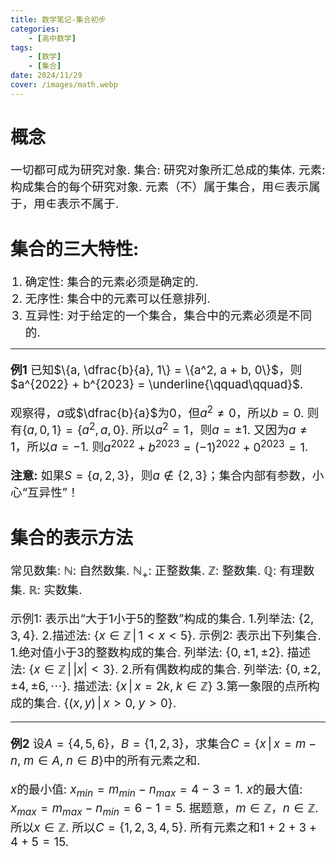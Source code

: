 ```yaml
---
title: 数学笔记-集合初步
categories:
    - [高中数学]
tags:
    - [数学]
    - [集合]
date: 2024/11/29
cover: /images/math.webp
---
```

# 概念
一切都可成为研究对象.
集合: 研究对象所汇总成的集体.
元素: 构成集合的每个研究对象.
元素（不）属于集合，用$\in$表示属于，用$\notin$表示不属于.

# 集合的三大特性:
1. 确定性: 集合的元素必须是确定的.
2. 无序性: 集合中的元素可以任意排列.
3. 互异性: 对于给定的一个集合，集合中的元素必须是不同的.

---
**例1** 已知$\{a, \dfrac{b}{a}, 1\} = \{a^2, a + b, 0\}$，则$a^{2022} + b^{2023} = \underline{\qquad\qquad}$.

观察得，$a$或$\dfrac{b}{a}$为$0$，但$a^2 \neq 0$，所以$b = 0$.
则有$\{a, 0, 1\} = \{a^2, a, 0\}$.
所以$a^2 = 1$，则$a = \pm 1$.
又因为$a \neq 1$，所以$a = -1$.
则$a^{2022} + b^{2023} = (-1)^{2022} + 0^{2023} = 1$.

**注意:** 如果$S = \{a, 2, 3\}$，则$a \notin \{2, 3\}$；集合内部有参数，小心“互异性”！

# 集合的表示方法
常见数集:
$\mathbb{N}$: 自然数集.
$\mathbb{N_+}$: 正整数集.
$\mathbb{Z}$: 整数集.
$\mathbb{Q}$: 有理数集.
$\mathbb{R}$: 实数集.

示例1: 表示出“大于$1$小于$5$的整数”构成的集合.
1.列举法: $\{2, 3, 4\}$.
2.描述法: $\{x \in \mathbb{Z} \,|\, 1 < x < 5\}$.
示例2: 表示出下列集合.
1.绝对值小于$3$的整数构成的集合.
列举法: $\{0, \pm 1, \pm 2\}$.
描述法: $\{x \in \mathbb{Z} \,|\, \lvert x \rvert < 3\}$.
2.所有偶数构成的集合.
列举法: $\{0, \pm 2, \pm 4, \pm 6, \cdots\}$.
描述法: $\{x \,|\, x = 2k,\; k \in \mathbb{Z}\}$
3.第一象限的点所构成的集合.
$\{(x, y) \,|\, x > 0,\; y > 0\}$.

---
**例2** 设$A = \{4, 5, 6\}$，$B = \{1, 2, 3\}$，求集合$C = \{x \,|\, x = m - n,\; m \in A ,\; n \in B\}$中的所有元素之和.

$x$的最小值: $x_{min} = m_{min} - n_{max} = 4 - 3 = 1$.
$x$的最大值: $x_{max} = m_{max} - n_{min} = 6 - 1 = 5$.
据题意，$m \in \mathbb{Z}$，$n \in \mathbb{Z}$.
所以$x \in \mathbb{Z}$.
所以$C = \{1, 2, 3, 4, 5\}$.
所有元素之和$1 + 2 + 3 + 4 + 5 = 15$.
<style>
    p {font-size: 14pt;}
    li:not(.article-tag-list-item, .aos-init, .aos-animate) {font-size: 14pt;}
    center {font-size: 16pt;}
</style>